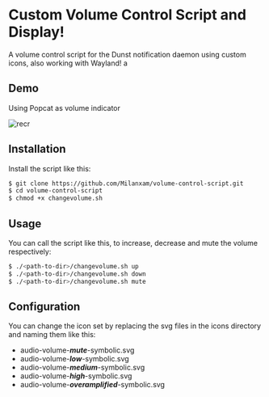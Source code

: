 # Custom Volume Control Script and Display!

A volume control script for the Dunst notification daemon using custom icons, also working with Wayland! a

## Demo 

Using Popcat as volume indicator

![recr](https://user-images.githubusercontent.com/96538473/225101522-100d7e7b-4ba8-4d3a-b080-47214013be99.gif)

## Installation

Install the script like this:

```bash
$ git clone https://github.com/Milanxam/volume-control-script.git
$ cd volume-control-script
$ chmod +x changevolume.sh 
```

## Usage 

You can call the script like this, to increase, decrease and mute the volume respectively:

```bash
$ ./<path-to-dir>/changevolume.sh up
$ ./<path-to-dir>/changevolume.sh down
$ ./<path-to-dir>/changevolume.sh mute
```

## Configuration

You can change the icon set by replacing the svg files in the icons directory
and naming them like this: 

- audio-volume-***mute***-symbolic.svg
- audio-volume-***low***-symbolic.svg
- audio-volume-***medium***-symbolic.svg
- audio-volume-***high***-symbolic.svg
- audio-volume-***overamplified***-symbolic.svg
